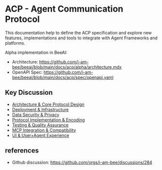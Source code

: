 # ACP - Agent Communication Protocol

This documentation help to define the ACP specification and explore new features, implementations and tools to integrate with Agent Frameworks and platforms.


Alpha implementation in BeeAI:  
- Architecture: https://github.com/i-am-bee/beeai/blob/main/docs/acp/alpha/architecture.mdx
- OpenAPI Spec: https://github.com/i-am-bee/beeai/blob/main/docs/acp/spec/openapi.yaml

## Key Discussion

- [Architecture & Core Protocol Design](./Architecture_&_Core_Protocol_Design.md)
- [Deployment & Infrastructure](./Deployment&Infrastructure.md)
- [Data Security & Privacy](./Data_Security&Privacy.md)
- [Protocol Implementation & Encoding](./Protocol_Implementation&Encoding.md)
- [Testing & Quality Assurance](./Testing&Quality_Assurance.md)
- [MCP Integration & Compatibility](./MCP_Integration&Compatibility.md)
- [UI & User+Agent Experience](./UI&User+Agent_Experience.md)

## references

- Github discussion: https://github.com/orgs/i-am-bee/discussions/284